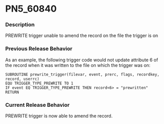 # PN5_60840

<PageHeader />

### Description

PREWRITE trigger unable to amend the record on the file the trigger is on



### Previous Release Behavior

As an example, the following trigger code would not update attribute 6 of the record when it was written to the file on which the trigger was on:

```
SUBROUTINE prewrite_trigger(filevar, event, prerc, flags, recordkey, record, userrc)
EQU TRIGGER_TYPE_PREWRITE TO 1
IF event EQ TRIGGER_TYPE_PREWRITE THEN record<6> = "prewritten"
RETURN
```



### Current Release Behavior

PREWRITE trigger is now able to amend the record.

  
<PageFooter />
